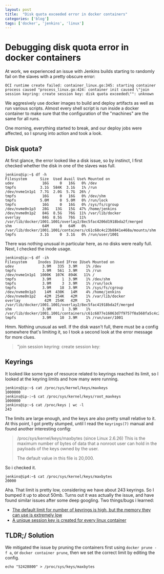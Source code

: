 ```yaml
---
layout: post
title:  "Disk quota exceeded error in docker containers"
categories: ['blog']
tags: ['docker', 'jenkins', 'linux']
---
```


# Debugging disk quota error in docker containers

At work, we experienced an issue with Jenkins builds starting to randomly fail on the slaves
with a pretty obscure error:

```
OCI runtime create failed: container_linux.go:345: starting container process caused "process_linux.go:424: container init caused \"join session keyring: create session key: disk quota exceeded\"": unknown
```

We aggresively use docker images to build and deploy artifacts as well as run various scripts. Almost every shell script is run inside a docker container to make sure that the configuration of the "machines" are the same for all runs.


One morning, everything started to break, and our deploy jobs were affected, so I sprung into action and took a look.

## Disk quota?

At first glance, the error looked like a disk issue, so by instinct, I first checked whether the disk in one of the slaves was full.

```
jenkins@ip:~$ df -h
Filesystem      Size  Used Avail Use% Mounted on
udev             16G     0   16G   0% /dev
tmpfs           3.1G  584K  3.1G   1% /run
/dev/nvme1n1p1  7.7G  2.0G  5.7G  26% /
tmpfs            16G     0   16G   0% /dev/shm
tmpfs           5.0M     0  5.0M   0% /run/lock
tmpfs            16G     0   16G   0% /sys/fs/cgroup
/dev/nvme0n1p3   28G   13G   15G  47% /home/jenkins
/dev/nvme0n1p2   84G  8.5G   76G  11% /var/lib/docker
overlay          84G  8.5G   76G  11% /var/lib/docker/1001.1001/overlay2/8ec5fac4206d1918bda2f/merged
shm              64M     0   64M   0% /var/lib/docker/1001.1001/containers/c61c68c4c23b8841e468a/mounts/shm
tmpfs           3.1G     0  3.1G   0% /run/user/1001
```

There was nothing unusual in particular here, as no disks were really full. Next, I checked the inode usage.

```
jenkins@ip:~$ df -ih
Filesystem     Inodes IUsed IFree IUse% Mounted on
udev             3.9M   335  3.9M    1% /dev
tmpfs            3.9M   561  3.9M    1% /run
/dev/nvme1n1p1  1000K  107K  894K   11% /
tmpfs            3.9M     1  3.9M    1% /dev/shm
tmpfs            3.9M     3  3.9M    1% /run/lock
tmpfs            3.9M    18  3.9M    1% /sys/fs/cgroup
/dev/nvme0n1p3    14M  430K   14M    4% /home/jenkins
/dev/nvme0n1p2    42M  254K   42M    1% /var/lib/docker
overlay           42M  254K   42M    1% /var/lib/docker/1001.1001/overlay2/8ec5fac41918bda2f/merged
shm              3.9M     1  3.9M    1% /var/lib/docker/1001.1001/containers/c61c6877e16063d7f9757f0a568fa5c4c23b8841e468a/mounts/shm
tmpfs            3.9M    10  3.9M    1% /run/user/1001
```

Hmm. Nothing unusual as well. If the disk wasn't full, there must be a config somewhere that's limiting it, so I took a second look at the error
message for more clues.


> "join session keyring: create session key:


## Keyrings

It looked like some type of resource related to keyrings reached its limit, so I looked at the keyring limits and how many were running.

```
jenkins@ip:~$ cat /proc/sys/kernel/keys/maxkeys
1000000
jenkins@ip-:~$ cat /proc/sys/kernel/keys/root_maxkeys 
1000000
jenkins@ip:~$ cat /proc/keys | wc -l
243
```

The limits are large enough, and the keys are also pretty small relative to it. At this point, I got pretty stumped, until I read the `keyrings(7)`
manual and found another interesting config:


> /proc/sys/kernel/keys/maxbytes (since Linux 2.6.26)
>    This is the maximum number of bytes of data that a nonroot
>    user can hold in the payloads of the keys owned by the user.
>
>    The default value in this file is 20,000.

So i checked it.
```
jenkins@ip4:~$ cat /proc/sys/kernel/keys/maxbytes
20000
```

Aha. That limit is pretty low, considering we have about 243 keyrings. So I bumped it up to about 50mb. Turns out it was actually the issue,
and have found similar issues after some deep googling. Two things/bugs i learned:


- [The default limit for number of keyrings is high, but the memory they can use is extremely low](https://github.com/opencontainers/runc/pull/582)
- [A unique session key is created for every linux container](https://github.com/opencontainers/runc/issues/726)

## TLDR;/ Solution

We mitigated the issue by pruning the containers first using `docker prune -f a`, or `docker container prune`, then we set the correct limit by editing the config.

```
echo "52428800" > /proc/sys/keys/maxbytes
```
